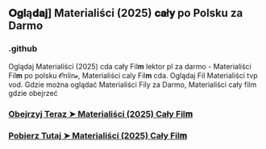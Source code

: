 ## 𝐎𝐠𝐥ą𝐝𝐚𝐣] Materialiści (2025) 𝐜𝐚ł𝐲 po Polsku za Darmo

### .github

Oglądaj Materialiści (2025) cda cały Fil𝐦 lektor pl za darmo - Materialiści Fil𝐦  po polsku 𝓞nlin𝓮, Materialiści caly Fil𝐦 cda. Oglądaj Fil Materialiści tvp vod. Gdzie można oglądać Materialiści Fily za Darmo, Materialiści cały film gdzie obejrzeć

### [Obejrzyj Teraz ➤ Materialiści (2025) Cały Fil𝐦 ](https://watching4khdmovies.blogspot.com/2025/06/materialists-pl.html)

### [Pobierz Tutaj ➤ Materialiści (2025) Cały Fil𝐦 ](https://watching4khdmovies.blogspot.com/2025/06/materialists-pl.html)

